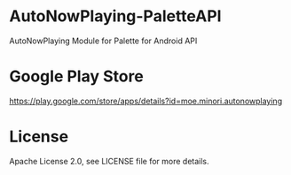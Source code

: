 # AutoNowPlaying-PaletteAPI
AutoNowPlaying Module for Palette for Android API

# Google Play Store
https://play.google.com/store/apps/details?id=moe.minori.autonowplaying

# License
Apache License 2.0, see LICENSE file for more details.
